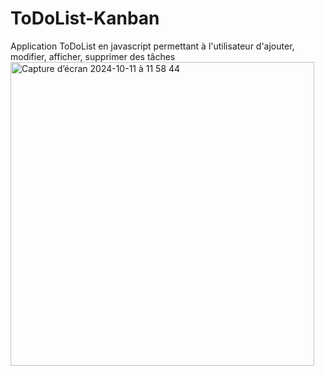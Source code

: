 # ToDoList-Kanban
Application ToDoList en javascript permettant à l'utilisateur d'ajouter, modifier, afficher, supprimer des tâches
<img width="486" alt="Capture d’écran 2024-10-11 à 11 58 44" src="https://github.com/user-attachments/assets/19dcb16e-1168-490e-a40d-1b2337124cd3">
